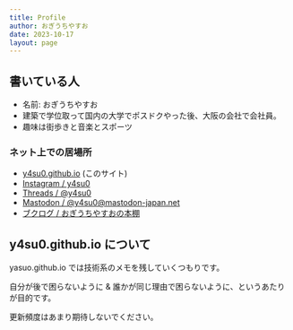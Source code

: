 ```yaml
---
title: Profile
author: おぎうちやすお
date: 2023-10-17
layout: page
---
```


## 書いている人

- 名前: おぎうちやすお
- 建築で学位取って国内の大学でポスドクやった後、大阪の会社で会社員。
- 趣味は街歩きと音楽とスポーツ

### ネット上での居場所

- [y4su0.github.io](https://y4su0.github.io/) (このサイト)
- <a href="https://www.instagram.com/y4su0" rel="me" target="_blank">Instagram / y4su0</a>
- <a href="https://www.threads.net/@y4su0" rel="me" target="_blank">Threads / @y4su0</a>
- <a href="https://mastodon-japan.net/@y4su0" rel="me" target="_blank">Mastodon / @y4su0@mastodon-japan.net</a>
- <a href="https://booklog.jp/users/y4su0" rel="me" target="_blank">ブクログ / おぎうちやすおの本棚</a>

## y4su0.github.io について

yasuo.github.io では技術系のメモを残していくつもりです。

自分が後で困らないように & 誰かが同じ理由で困らないように、というあたりが目的です。

更新頻度はあまり期待しないでください。